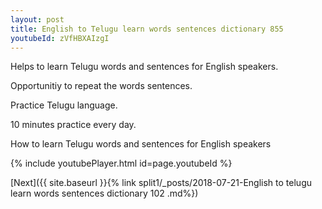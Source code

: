 ```yaml
---
layout: post
title: English to Telugu learn words sentences dictionary 855 
youtubeId: zVfHBXAIzgI
---
```

 
 
Helps to learn Telugu words and sentences for English speakers.

Opportunitiy to repeat the words sentences. 

Practice Telugu language. 
 
10 minutes practice every day. 
 
How to learn Telugu words and sentences for English speakers 
 
{% include youtubePlayer.html id=page.youtubeId %}
 
 
[Next]({{ site.baseurl }}{% link  split1/_posts/2018-07-21-English to telugu learn words sentences dictionary 102 .md%})
 
